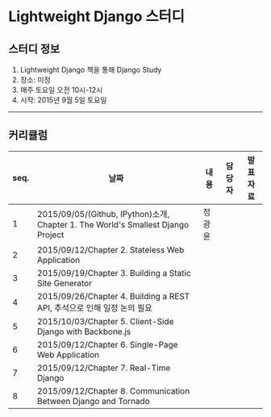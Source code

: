 # Lightweight Django 스터디

## 스터디 정보

1. Lightweight Django 책을 통해 Django Study
2. 장소: 미정
3. 매주 토요일 오전 10시-12시
4. 시작: 2015년 9월 5일 토요일

---

## 커리큘럼

seq.|날짜|내용|담당자|발표자료
--|--|--|--|--
1|2015/09/05/(Github, IPython)소개, Chapter 1. The World's Smallest Django Project|정광윤|
2|2015/09/12/Chapter 2. Stateless Web Application||
3|2015/09/19/Chapter 3. Building a Static Site Generator||
4|2015/09/26/Chapter 4. Building a REST API, 추석으로 인해 일정 논의 필요||
5|2015/10/03/Chapter 5. Client-Side Django with Backbone.js||
6|2015/09/12/Chapter 6. Single-Page Web Application||
7|2015/09/12/Chapter 7. Real-Time Django||
8|2015/09/12/Chapter 8. Communication Between Django and Tornado||
